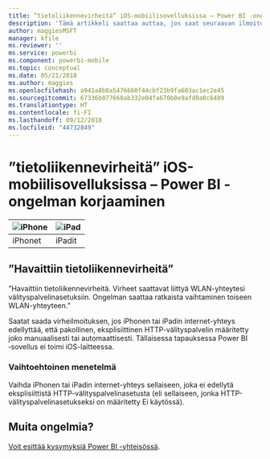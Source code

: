 ```yaml
---
title: ”tietoliikennevirheitä” iOS-mobiilisovelluksissa – Power BI -ongelman korjaaminen
description: 'Tämä artikkeli saattaa auttaa, jos saat seuraavan ilmoituksen: ”Havaittiin tietoliikennevirheitä. Virheet saattavat liittyä WLAN-yhteytesi välityspalvelinasetuksiin.”'
author: maggiesMSFT
manager: kfile
ms.reviewer: ''
ms.service: powerbi
ms.component: powerbi-mobile
ms.topic: conceptual
ms.date: 05/21/2018
ms.author: maggies
ms.openlocfilehash: a941a8b8a5476660f44cbf23b9fa603ac1ec2e45
ms.sourcegitcommit: 67336b077668ab332e04fa670b0e9afd0a0c6489
ms.translationtype: HT
ms.contentlocale: fi-FI
ms.lasthandoff: 09/12/2018
ms.locfileid: "44732849"
---
```

# <a name="fixing-communication-failures-in-ios-mobile-apps---power-bi"></a>”tietoliikennevirheitä” iOS-mobiilisovelluksissa – Power BI -ongelman korjaaminen

| ![iPhone](./media/mobile-known-issues-with-the-iphone-app/iphone-logo-50-px.png) | ![iPad](./media/mobile-known-issues-with-the-iphone-app/ipad-logo-50-px.png) |
|:--- |:--- |
| iPhonet |iPadit |

## <a name="we-encountered-communication-failures"></a>”Havaittiin tietoliikennevirheitä”
”Havaittiin tietoliikennevirheitä. Virheet saattavat liittyä WLAN-yhteytesi välityspalvelinasetuksiin. Ongelman saattaa ratkaista vaihtaminen toiseen WLAN-yhteyteen.”

Saatat saada virheilmoituksen, jos iPhonen tai iPadin internet-yhteys edellyttää, että pakollinen, eksplisiittinen HTTP-välityspalvelin määritetty joko manuaalisesti tai automaattisesti. Tällaisessa tapauksessa Power BI ‑sovellus ei toimi iOS-laitteessa.

### <a name="workaround"></a>Vaihtoehtoinen menetelmä
Vaihda iPhonen tai iPadin internet-yhteys sellaiseen, joka ei edellytä eksplisiittistä HTTP-välityspalvelinasetusta (eli sellaiseen, jonka HTTP-välityspalvelinasetukseksi on määritetty Ei käytössä).

## <a name="other-issues"></a>Muita ongelmia?
[Voit esittää kysymyksiä Power BI -yhteisössä](http://community.powerbi.com/).

